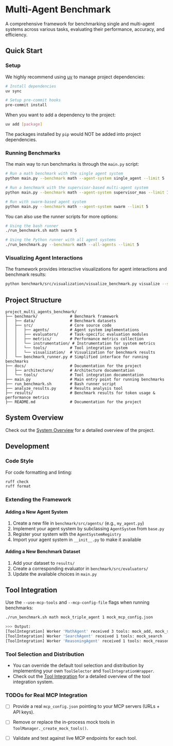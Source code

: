 # Multi-Agent Benchmark

A comprehensive framework for benchmarking single and multi-agent systems across various tasks, evaluating their performance, accuracy, and efficiency.

## Quick Start

### Setup

We highly recommend using [uv](https://docs.astral.sh/uv/) to manage project dependencies:

```bash
# Install dependencies
uv sync

# Setup pre-commit hooks
pre-commit install
```

When you want to add a dependency to the project:

```bash
uv add [package]
```

The packages installed by `pip` would NOT be added into project dependencies.

### Running Benchmarks

The main way to run benchmarks is through the `main.py` script:

```bash
# Run a math benchmark with the single agent system
python main.py --benchmark math --agent-system single_agent --limit 5

# Run a benchmark with the supervisor-based multi-agent system
python main.py --benchmark math --agent-system supervisor_mas --limit 10

# Run with swarm-based agent system
python main.py --benchmark math --agent-system swarm --limit 5

```

You can also use the runner scripts for more options:

```bash
# Using the bash runner
./run_benchmark.sh math swarm 5

# Using the Python runner with all agent systems
./run_benchmark.py --benchmark math --all-agents --limit 5
```



### Visualizing Agent Interactions

The framework provides interactive visualizations for agent interactions and benchmark results:

```bash
python benchmark/src/visualization/visualize_benchmark.py visualize --summary results/math_swarm_20250423_170316_summary.json
```

## Project Structure

```
project_multi_agents_benchmark/
├── benchmark/              # Benchmark framework
│   ├── data/               # Benchmark datasets
│   ├── src/                # Core source code
│   │   ├── agents/         # Agent system implementations
│   │   ├── evaluators/     # Task-specific evaluation modules
│   │   ├── metrics/        # Performance metrics collection
│   │   └── instrumentation/ # Instrumentation for system metrics
│   │   └── tools/          # Tool integration system
│   │   └── visualization/  # Visualization for benchmark results
│   └── benchmark_runner.py # Simplified interface for running benchmarks
├── docs/                   # Documentation for the project
│   ├── architecture/       # Architecture documentation
│   └── tools/              # Tool integration documentation
├── main.py                 # Main entry point for running benchmarks
├── run_benchmark.sh        # Bash runner script
├── analyze_results.py      # Results analysis tool
├── results/                # Benchmark results for token usage & performance metrics
├── README.md               # Documentation for the project
```


## System Overview

Check out the [System Overview](docs/architecture/system_overview.md) for a detailed overview of the project.


## Development

### Code Style

For code formatting and linting:

```bash
ruff check
ruff format
```

### Extending the Framework

#### Adding a New Agent System

1. Create a new file in `benchmark/src/agents/` (e.g., `my_agent.py`)
2. Implement your agent system by subclassing `AgentSystem` from `base.py`
3. Register your system with the `AgentSystemRegistry`
4. Import your agent system in `__init__.py` to make it available

#### Adding a New Benchmark Dataset

1. Add your dataset to `results/`
2. Create a corresponding evaluator in `benchmark/src/evaluators/`
3. Update the available choices in `main.py`

## Tool Integration

Use the `--use-mcp-tools` and `--mcp-config-file` flags when running benchmarks:
```bash
./run_benchmark.sh math mock_triple_agent 1 mock_mcp_config.json

>>> Output:
[ToolIntegration] Worker 'MathAgent' received 3 tools: mock_add, mock_subtract, mock_math_solve
[ToolIntegration] Worker 'SearchAgent' received 1 tools: mock_search
[ToolIntegration] Worker 'ReasoningAgent' received 1 tools: mock_reason
```

### Tool Selection and Distribution
- You can override the default tool selection and distribution by implementing your own `ToolSelector` and `ToolIntegrationWrapper`.
- Check out the [Tool Integration](docs/tools/tool_integration.md) for a detailed overview of the tool integration system.


### TODOs for Real MCP Integration

- [ ] Provide a real `mcp_config.json` pointing to your MCP servers (URLs + API keys).  
- [ ] Remove or replace the in-process mock tools in `ToolManager._create_mock_tools()`.  
- [ ] Validate and test against live MCP endpoints for each tool.  

